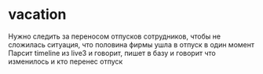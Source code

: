 # vacation
Нужно следить за переносом отпусков сотрудников, чтобы не сложилась ситуация, что половина фирмы ушла в отпуск в один момент
Парсит timeline из live3 и говорит, пишет в базу и говорит что изменилось и кто перенес отпуск
